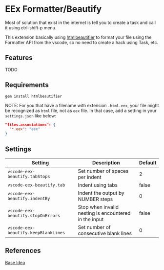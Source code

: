 # EEx Formatter/Beautify

Most of solution that exist in the internet is tell you to create a task and call it using ctrl-shift-p menu.

This extension basically using [htmlbeautifier](https://github.com/threedaymonk/htmlbeautifier) to format your file using the Formatter API from the vscode, so no need to create a hack using Task, etc.

## Features

TODO

## Requirements

```
gem install htmlbeautifier
```

NOTE: For you that have a filename with extension `.html.eex`, your file might be recognized as `html` file, not as `eex` file. In that case, add a setting in your `settings.json` like below:

```json
"files.associations": {
  "*.eex": "eex"
}
```

## Settings

| Setting                              | Description                                           | Default |
| ------------------------------------ | ----------------------------------------------------- | ------- |
| `vscode-eex-beautify.tabStops`       | Set number of spaces per indent                       | 2       |
| `vscode-eex-beautify.tab`            | Indent using tabs                                     | false   |
| `vscode-eex-beautify.indentBy`       | Indent the output by NUMBER steps                     | 0       |
| `vscode-eex-beautify.stopOnErrors`   | Stop when invalid nesting is encountered in the input | false   |
| `vscode-eex-beautify.keepBlankLines` | Set number of consecutive blank lines                 | 0       |

## References

[Base Idea](https://github.com/aliariff/vscode-erb-beautify)
